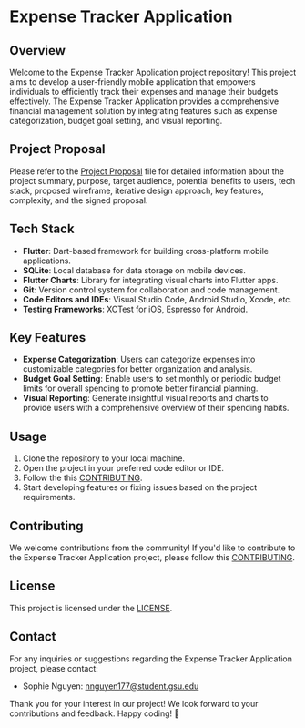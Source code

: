 # Expense Tracker Application

## Overview
Welcome to the Expense Tracker Application project repository! This project aims to develop a user-friendly mobile application that empowers individuals to efficiently track their expenses and manage their budgets effectively. The Expense Tracker Application provides a comprehensive financial management solution by integrating features such as expense categorization, budget goal setting, and visual reporting.

## Project Proposal
Please refer to the [Project Proposal](https://drive.google.com/file/d/1ZCvng3cCCDchbiO5DMv8Z8BEAj_ptnc5/view?usp=sharing) file for detailed information about the project summary, purpose, target audience, potential benefits to users, tech stack, proposed wireframe, iterative design approach, key features, complexity, and the signed proposal.

## Tech Stack
- **Flutter**: Dart-based framework for building cross-platform mobile applications.
- **SQLite**: Local database for data storage on mobile devices.
- **Flutter Charts**: Library for integrating visual charts into Flutter apps.
- **Git**: Version control system for collaboration and code management.
- **Code Editors and IDEs**: Visual Studio Code, Android Studio, Xcode, etc.
- **Testing Frameworks**: XCTest for iOS, Espresso for Android.

## Key Features
- **Expense Categorization**: Users can categorize expenses into customizable categories for better organization and analysis.
- **Budget Goal Setting**: Enable users to set monthly or periodic budget limits for overall spending to promote better financial planning.
- **Visual Reporting**: Generate insightful visual reports and charts to provide users with a comprehensive overview of their spending habits.

## Usage
1. Clone the repository to your local machine.
2. Open the project in your preferred code editor or IDE.
3. Follow the this [CONTRIBUTING](https://github.com/CSC4360Spring2024/Project1/blob/main/CONTRIBUTING.md).
4. Start developing features or fixing issues based on the project requirements.

## Contributing
We welcome contributions from the community! If you'd like to contribute to the Expense Tracker Application project, please follow this [CONTRIBUTING](https://github.com/CSC4360Spring2024/Project1/blob/main/CONTRIBUTING.md).

## License
This project is licensed under the [LICENSE](https://github.com/CSC4360Spring2024/Project1/blob/main/LICENSE).

## Contact
For any inquiries or suggestions regarding the Expense Tracker Application project, please contact:

- Sophie Nguyen: [nnguyen177@student.gsu.edu](mailto:nnguyen177@student.gsu.edu)

Thank you for your interest in our project! We look forward to your contributions and feedback. Happy coding! 🚀
